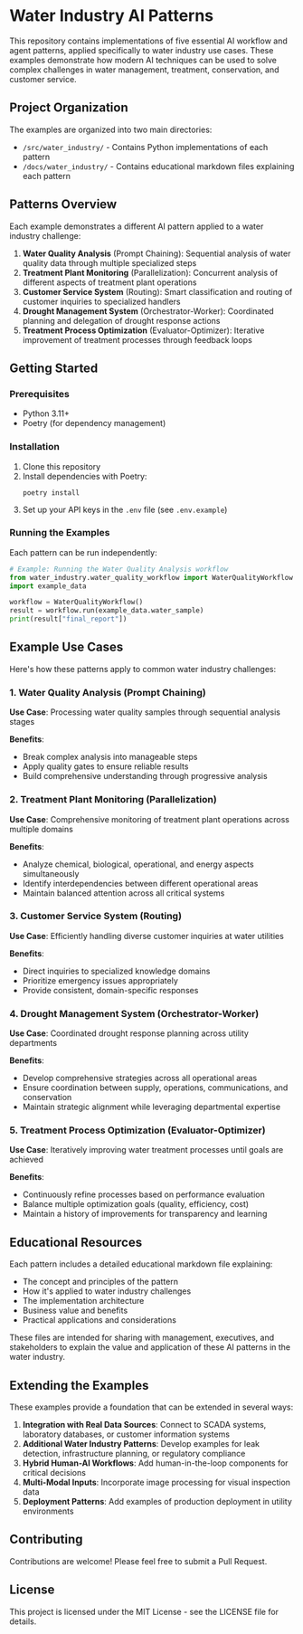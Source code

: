 # Water Industry AI Patterns

This repository contains implementations of five essential AI workflow and agent patterns, applied specifically to water industry use cases. These examples demonstrate how modern AI techniques can be used to solve complex challenges in water management, treatment, conservation, and customer service.

## Project Organization

The examples are organized into two main directories:

- `/src/water_industry/` - Contains Python implementations of each pattern
- `/docs/water_industry/` - Contains educational markdown files explaining each pattern

## Patterns Overview

Each example demonstrates a different AI pattern applied to a water industry challenge:

1. **Water Quality Analysis** (Prompt Chaining): Sequential analysis of water quality data through multiple specialized steps
2. **Treatment Plant Monitoring** (Parallelization): Concurrent analysis of different aspects of treatment plant operations
3. **Customer Service System** (Routing): Smart classification and routing of customer inquiries to specialized handlers
4. **Drought Management System** (Orchestrator-Worker): Coordinated planning and delegation of drought response actions
5. **Treatment Process Optimization** (Evaluator-Optimizer): Iterative improvement of treatment processes through feedback loops

## Getting Started

### Prerequisites

- Python 3.11+
- Poetry (for dependency management)

### Installation

1. Clone this repository
2. Install dependencies with Poetry:
   ```
   poetry install
   ```
3. Set up your API keys in the `.env` file (see `.env.example`)

### Running the Examples

Each pattern can be run independently:

```python
# Example: Running the Water Quality Analysis workflow
from water_industry.water_quality_workflow import WaterQualityWorkflow
import example_data

workflow = WaterQualityWorkflow()
result = workflow.run(example_data.water_sample)
print(result["final_report"])
```

## Example Use Cases

Here's how these patterns apply to common water industry challenges:

### 1. Water Quality Analysis (Prompt Chaining)

**Use Case**: Processing water quality samples through sequential analysis stages

**Benefits**:
- Break complex analysis into manageable steps
- Apply quality gates to ensure reliable results
- Build comprehensive understanding through progressive analysis

### 2. Treatment Plant Monitoring (Parallelization)

**Use Case**: Comprehensive monitoring of treatment plant operations across multiple domains

**Benefits**:
- Analyze chemical, biological, operational, and energy aspects simultaneously
- Identify interdependencies between different operational areas
- Maintain balanced attention across all critical systems

### 3. Customer Service System (Routing)

**Use Case**: Efficiently handling diverse customer inquiries at water utilities

**Benefits**:
- Direct inquiries to specialized knowledge domains
- Prioritize emergency issues appropriately
- Provide consistent, domain-specific responses

### 4. Drought Management System (Orchestrator-Worker)

**Use Case**: Coordinated drought response planning across utility departments

**Benefits**:
- Develop comprehensive strategies across all operational areas
- Ensure coordination between supply, operations, communications, and conservation
- Maintain strategic alignment while leveraging departmental expertise

### 5. Treatment Process Optimization (Evaluator-Optimizer)

**Use Case**: Iteratively improving water treatment processes until goals are achieved

**Benefits**:
- Continuously refine processes based on performance evaluation
- Balance multiple optimization goals (quality, efficiency, cost)
- Maintain a history of improvements for transparency and learning

## Educational Resources

Each pattern includes a detailed educational markdown file explaining:

- The concept and principles of the pattern
- How it's applied to water industry challenges
- The implementation architecture
- Business value and benefits
- Practical applications and considerations

These files are intended for sharing with management, executives, and stakeholders to explain the value and application of these AI patterns in the water industry.

## Extending the Examples

These examples provide a foundation that can be extended in several ways:

1. **Integration with Real Data Sources**: Connect to SCADA systems, laboratory databases, or customer information systems
2. **Additional Water Industry Patterns**: Develop examples for leak detection, infrastructure planning, or regulatory compliance
3. **Hybrid Human-AI Workflows**: Add human-in-the-loop components for critical decisions
4. **Multi-Modal Inputs**: Incorporate image processing for visual inspection data
5. **Deployment Patterns**: Add examples of production deployment in utility environments

## Contributing

Contributions are welcome! Please feel free to submit a Pull Request.

## License

This project is licensed under the MIT License - see the LICENSE file for details.
